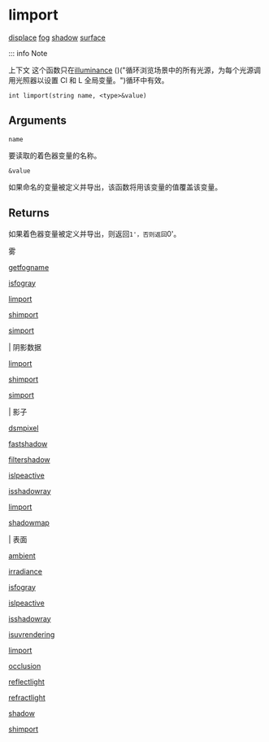 # limport

[displace](../contexts/displace.html)
[fog](../contexts/fog.html)
[shadow](../contexts/shadow.html)
[surface](../contexts/surface.html)

::: info Note

上下文 这个函数只在[illuminance](illuminance.html) ()("循环浏览场景中的所有光源，为每个光源调用光照器以设置 Cl 和 L 全局变量。")循环中有效。

`int limport(string name, <type>&value)`

## Arguments

`name`

要读取的着色器变量的名称。

`&value`

如果命名的变量被定义并导出，该函数将用该变量的值覆盖该变量。

## Returns

如果着色器变量被定义并导出，则返回`1'，否则返回`0'。

雾

[getfogname](getfogname.html)

[isfogray](isfogray.html)

[limport](limport.html)

[shimport](shimport.html)

[simport](simport.html)

| 阴影数据

[limport](limport.html)

[shimport](shimport.html)

[simport](simport.html)

| 影子

[dsmpixel](dsmpixel.html)

[fastshadow](fastshadow.html)

[filtershadow](filtershadow.html)

[islpeactive](islpeactive.html)

[isshadowray](isshadowray.html)

[limport](limport.html)

[shadowmap](shadowmap.html)

| 表面

[ambient](ambient.html)

[irradiance](irradiance.html)

[isfogray](isfogray.html)

[islpeactive](islpeactive.html)

[isshadowray](isshadowray.html)

[isuvrendering](isuvrendering.html)

[limport](limport.html)

[occlusion](occlusion.html)

[reflectlight](reflectlight.html)

[refractlight](refractlight.html)

[shadow](shadow.html)

[shimport](shimport.html)
